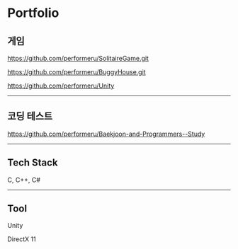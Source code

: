 # Portfolio

## 게임
https://github.com/performeru/SolitaireGame.git

https://github.com/performeru/BuggyHouse.git

https://github.com/performeru/Unity
___
## 코딩 테스트
https://github.com/performeru/Baekjoon-and-Programmers--Study
___
## Tech Stack

C, C++, C#

___
## Tool

Unity

DirectX 11 

